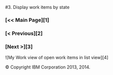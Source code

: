 #3. Display work items by state
<div class="jh-columns pbs">
	<div class="jh-col-12-4 f_left">
		<h3> [&lt;&lt; Main Page][1] </h3>
	</div>
	<div class="jh-col-12-3">
		<h3> [&lt; Previous][2] </h3>
	</div>
	<div class="jh-col-12-4 f_right">
		<h3> [Next  &gt;][3] </h3>
	</div>
</div> 
![My Work view of open work items in list view][4]

&copy; Copyright IBM Corporation 2013, 2014.

[1]: /features/trackplanfg/index
[2]: /features/trackplanfg/page2
[3]: /features/trackplanfg/page4
[4]: /features/trackplanfg/images/page3.png
